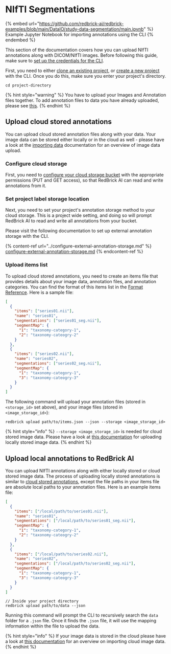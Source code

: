 # NIfTI Segmentations

{% embed url="https://github.com/redbrick-ai/redbrick-examples/blob/main/DataIO/study-data-segmentation/main.ipynb" %}
Example Jupyter Notebook for importing annotations using the CLI
{% endembed %}

This section of the documentation covers how you can upload NIfTI annotations along with DICOM/NIfTI images. Before following this guide, make sure to [set up the credentials for the CLI](../#create-a-credentials-config).

First, you need to either [clone an existing project](../#clone-an-existing-project), or [create a new project](../#create-a-project) with the CLI. Once you do this, make sure you enter your project's directory.

```
cd project-directory
```

{% hint style="warning" %}
You have to upload your Images and Annotation files together. To add annotation files to data you have already uploaded, please see [this](../../sdk-overview/label-and-review.md#programmatically-label).
{% endhint %}

## Upload cloud stored annotations

You can upload cloud stored annotation files along with your data. Your image data can be stored either locally or in the cloud as well - please have a look at the [importing data](../importing-data/) documentation for an overview of image data upload.&#x20;

### Configure cloud storage

First, you need to [configure your cloud storage bucket](../../../importing-data/configuring-external-storage/) with the appropriate permissions (PUT and GET access), so that RedBrick AI can read and write annotations from it.

### Set project label storage location

Next, you need to set your project's annotation storage method to your cloud storage. This is a project wide setting, and doing so will prompt RedBrick AI to read and write all annotations from your bucket.&#x20;

Please visit the following documentation to set up external annotation storage with the CLI.

{% content-ref url="../configure-external-annotation-storage.md" %}
[configure-external-annotation-storage.md](../configure-external-annotation-storage.md)
{% endcontent-ref %}

### Upload items list

To upload cloud stored annotations, you need to create an items file that provides details about your image data, annotation files, and annotation categories. You can find the format of this items list in the [Format Reference](../../reference/annotation-format-nifti.md#items-json). Here is a sample file:

```json
[
  {
    "items": ["series01.nii"],
    "name": "series01",
    "segmentations": ["series01_seg.nii"],
    "segmentMap": {
      "1": "taxonomy-category-1",
      "2": "taxonomy-cateogry-2"
    }
  },
  {
    "items": ["series02.nii"],
    "name": "series02",
    "segmentations": ["series02_seg.nii"],
    "segmentMap": {
      "1": "taxonomy-category-1",
      "3": "taxonomy-cateogry-3"
    }
  }
]
```

The following command will upload your annotation files (stored in `<storage_id>` set above), and your image files (stored in `<image_storage_id>`):

```
redbrick upload path/to/items.json --json --storage <image_storage_id>
```

{% hint style="info" %}
`--storage <image_storage_id>` is needed for cloud stored image data. Please have a look at [this documentation](../importing-data/direct-upload-to-redbrick.md) for uploading locally stored image data.
{% endhint %}

## Upload local annotations to RedBrick AI

You can upload NIfTI annotations along with either locally stored or cloud stored image data. The process of uploading locally stored annotations is similar to [cloud stored annotations](nifti-segmentations.md#configure-cloud-storage), except the file paths in your items file are absolute local paths to your annotation files. Here is an example items file:&#x20;

```json
[
  {
    "items": ["/local/path/to/series01.nii"],
    "name": "series01",
    "segmentations": ["/local/path/to/series01_seg.nii"],
    "segmentMap": {
      "1": "taxonomy-category-1",
      "2": "taxonomy-cateogry-2"
    }
  },
  {
    "items": ["/local/path/to/series02.nii"],
    "name": "series02",
    "segmentations": ["/local/path/to/series02_seg.nii"],
    "segmentMap": {
      "1": "taxonomy-category-1",
      "3": "taxonomy-cateogry-3"
    }
  }
]
```

```
// Inside your project directory
redbrick upload path/to/data --json
```

Running this command will prompt the CLI to recursively search the `data` folder for a `.json` file. Once it finds the `.json` file, it will use the mapping information within the file to upload the data.

{% hint style="info" %}
If your image data is stored in the cloud please have a look at [this documentation](../importing-data/items-list-for-cloud-data.md) for an overview on importing cloud image data.
{% endhint %}
